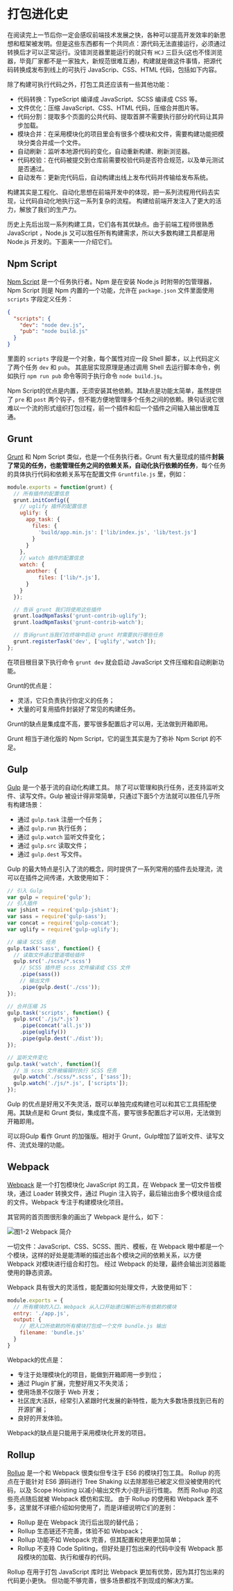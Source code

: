 # 打包进化史

在阅读完上一节后你一定会感叹前端技术发展之快，各种可以提高开发效率的新思想和框架被发明。但是这些东西都有一个共同点：源代码无法直接运行，必须通过转换后才可以正常运行。没错浏览器里能运行的就只有 `HCJ` 三巨头(这也不怪浏览器，毕竟厂家都不是一家独大，新规范很难互通)，构建就是做这件事情，把源代码转换成发布到线上的可执行 JavaScrip、CSS、HTML 代码，包括如下内容。

除了构建可执行代码之外，打包工具还应该有一些其他功能：

- 代码转换：TypeScript 编译成 JavaScript、SCSS 编译成 CSS 等。
- 文件优化：压缩 JavaScript、CSS、HTML 代码，压缩合并图片等。
- 代码分割：提取多个页面的公共代码、提取首屏不需要执行部分的代码让其异步加载。
- 模块合并：在采用模块化的项目里会有很多个模块和文件，需要构建功能把模块分类合并成一个文件。
- 自动刷新：监听本地源代码的变化，自动重新构建、刷新浏览器。
- 代码校验：在代码被提交到仓库前需要校验代码是否符合规范，以及单元测试是否通过。
- 自动发布：更新完代码后，自动构建出线上发布代码并传输给发布系统。

构建其实是工程化、自动化思想在前端开发中的体现，把一系列流程用代码去实现，让代码自动化地执行这一系列复杂的流程。 构建给前端开发注入了更大的活力，解放了我们的生产力。

历史上先后出现一系列构建工具，它们各有其优缺点。由于前端工程师很熟悉 JavaScript ，Node.js 又可以胜任所有构建需求，所以大多数构建工具都是用 Node.js 开发的。下面来一一介绍它们。

## Npm Script

[Npm Script](https://docs.npmjs.com/misc/scripts) 是一个任务执行者。Npm 是在安装 Node.js 时附带的包管理器，Npm Script 则是 Npm 内置的一个功能，允许在 `package.json` 文件里面使用 `scripts` 字段定义任务：

```json
{
  "scripts": {
    "dev": "node dev.js",
    "pub": "node build.js"
  }
}
```

里面的 `scripts` 字段是一个对象，每个属性对应一段 Shell 脚本，以上代码定义了两个任务 `dev` 和 `pub`。 其底层实现原理是通过调用 Shell 去运行脚本命令，例如执行 `npm run pub` 命令等同于执行命令 `node build.js`。

Npm Script的优点是内置，无须安装其他依赖。其缺点是功能太简单，虽然提供了 `pre` 和 `post` 两个钩子，但不能方便地管理多个任务之间的依赖。换句话说它很难以一个流的形式组织打包过程，前一个插件和后一个插件之间输入输出很难互通。

## Grunt

[Grunt](https://gruntjs.com/) 和 Npm Script 类似，也是一个任务执行者。Grunt 有大量现成的插件**封装了常见的任务，也能管理任务之间的依赖关系，自动化执行依赖的任务**，每个任务的具体执行代码和依赖关系写在配置文件 `Gruntfile.js` 里，例如：

```js
module.exports = function(grunt) {
  // 所有插件的配置信息
  grunt.initConfig({
    // uglify 插件的配置信息
    uglify: {
      app_task: {
        files: {
          'build/app.min.js': ['lib/index.js', 'lib/test.js']
        }
      }
    },
    // watch 插件的配置信息
    watch: {
      another: {
          files: ['lib/*.js'],
      }
    }
  });

  // 告诉 grunt 我们将使用这些插件
  grunt.loadNpmTasks('grunt-contrib-uglify');
  grunt.loadNpmTasks('grunt-contrib-watch');

  // 告诉grunt当我们在终端中启动 grunt 时需要执行哪些任务
  grunt.registerTask('dev', ['uglify','watch']);
};
```

在项目根目录下执行命令 `grunt dev` 就会启动 JavaScript 文件压缩和自动刷新功能。

Grunt的优点是：

- 灵活，它只负责执行你定义的任务；
- 大量的可复用插件封装好了常见的构建任务。

Grunt的缺点是集成度不高，要写很多配置后才可以用，无法做到开箱即用。

Grunt 相当于进化版的 Npm Script，它的诞生其实是为了弥补 Npm Script 的不足。

## Gulp

[Gulp](http://gulpjs.com/) 是一个基于流的自动化构建工具。 除了可以管理和执行任务，还支持监听文件、读写文件。Gulp 被设计得非常简单，只通过下面5个方法就可以胜任几乎所有构建场景：

- 通过 `gulp.task` 注册一个任务；
- 通过 `gulp.run` 执行任务；
- 通过 `gulp.watch` 监听文件变化；
- 通过 `gulp.src` 读取文件；
- 通过 `gulp.dest` 写文件。

Gulp 的最大特点是引入了流的概念，同时提供了一系列常用的插件去处理流，流可以在插件之间传递，大致使用如下：

```js
// 引入 Gulp
var gulp = require('gulp'); 
// 引入插件
var jshint = require('gulp-jshint');
var sass = require('gulp-sass');
var concat = require('gulp-concat');
var uglify = require('gulp-uglify');

// 编译 SCSS 任务
gulp.task('sass', function() {
  // 读取文件通过管道喂给插件
  gulp.src('./scss/*.scss')
    // SCSS 插件把 scss 文件编译成 CSS 文件
    .pipe(sass())
    // 输出文件
    .pipe(gulp.dest('./css'));
});

// 合并压缩 JS
gulp.task('scripts', function() {
  gulp.src('./js/*.js')
    .pipe(concat('all.js'))
    .pipe(uglify())
    .pipe(gulp.dest('./dist'));
});

// 监听文件变化
gulp.task('watch', function(){
  // 当 scss 文件被编辑时执行 SCSS 任务
  gulp.watch('./scss/*.scss', ['sass']);
  gulp.watch('./js/*.js', ['scripts']);    
});
```

Gulp 的优点是好用又不失灵活，既可以单独完成构建也可以和其它工具搭配使用。其缺点是和 Grunt 类似，集成度不高，要写很多配置后才可以用，无法做到开箱即用。

可以将Gulp 看作 Grunt 的加强版。相对于 Grunt，Gulp增加了监听文件、读写文件、流式处理的功能。

## Webpack

[Webpack](https://webpack.js.org/) 是一个打包模块化 JavaScript 的工具，在 Webpack 里一切文件皆模块，通过 Loader 转换文件，通过 Plugin 注入钩子，最后输出由多个模块组合成的文件。Webpack 专注于构建模块化项目。

其官网的首页图很形象的画出了 Webpack 是什么，如下：

![图1-2 Webpack 简介](assets/1-2webpack-20211109114342108.png)

一切文件：JavaScript、CSS、SCSS、图片、模板，在 Webpack 眼中都是一个个模块，这样的好处是能清晰的描述出各个模块之间的依赖关系，以方便 Webpack 对模块进行组合和打包。 经过 Webpack 的处理，最终会输出浏览器能使用的静态资源。

Webpack 具有很大的灵活性，能配置如何处理文件，大致使用如下：

```js
module.exports = {
  // 所有模块的入口，Webpack 从入口开始递归解析出所有依赖的模块
  entry: './app.js',
  output: {
    // 把入口所依赖的所有模块打包成一个文件 bundle.js 输出 
    filename: 'bundle.js'
  }
}
```

Webpack的优点是：

- 专注于处理模块化的项目，能做到开箱即用一步到位；
- 通过 Plugin 扩展，完整好用又不失灵活；
- 使用场景不仅限于 Web 开发；
- 社区庞大活跃，经常引入紧跟时代发展的新特性，能为大多数场景找到已有的开源扩展；
- 良好的开发体验。

Webpack的缺点是只能用于采用模块化开发的项目。

## Rollup

[Rollup](https://rollupjs.org/) 是一个和 Webpack 很类似但专注于 ES6 的模块打包工具。 Rollup 的亮点在于能针对 ES6 源码进行 Tree Shaking 以去除那些已被定义但没被使用的代码，以及 Scope Hoisting 以减小输出文件大小提升运行性能。 然而 Rollup 的这些亮点随后就被 Webpack 模仿和实现。 由于 Rollup 的使用和 Webpack 差不多，这里就不详细介绍如何使用了，而是详细说明它们的差别：

- Rollup 是在 Webpack 流行后出现的替代品；
- Rollup 生态链还不完善，体验不如 Webpack；
- Rollup 功能不如 Webpack 完善，但其配置和使用更加简单；
- Rollup 不支持 Code Spliting，但好处是打包出来的代码中没有 Webpack 那段模块的加载、执行和缓存的代码。

Rollup 在用于打包 JavaScript 库时比 Webpack 更加有优势，因为其打包出来的代码更小更快。 但功能不够完善，很多场景都找不到现成的解决方案。

